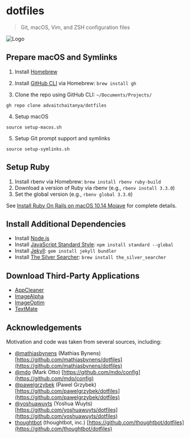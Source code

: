 # dotfiles
> Git, macOS, Vim, and ZSH configuration files

![Logo](https://github.com/advaitchaitanya/dotfiles/blob/main/dotfiles-logo.jpg)

## Prepare macOS and Symlinks

1. Install [Homebrew](https://brew.sh)

2. Install [GitHub CLI](https://cli.github.com) via Homebrew: `brew install gh`

3. Clone the repo using GitHub CLI: `~/Documents/Projects/`

```
gh repo clone advaitchaitanya/dotfiles
```

4. Setup macOS

```
source setup-macos.sh
```

5. Setup Git prompt support and symlinks

```
source setup-symlinks.sh
```

## Setup Ruby
1. Install rbenv via Homebrew: `brew install rbenv ruby-build`
2. Download a version of Ruby via rbenv (e.g., `rbenv install 3.3.0`)
3. Set the global version (e.g., `rbenv global 3.3.0`)

See [Install Ruby On Rails on macOS 10.14 Mojave](https://gorails.com/setup/osx/10.14-mojave) for complete details.

## Install Additional Dependencies
- Install [Node.js](https://nodejs.org/en/)
- Install [JavaScript Standard Style](https://standardjs.com): `npm install standard --global`
- Install [Jekyll](https://jekyllrb.com): `gem install jekyll bundler`
- Install [The Silver Searcher](https://github.com/ggreer/the_silver_searcher): `brew install the_silver_searcher`

## Download Third-Party Applications
- [AppCleaner](https://freemacsoft.net/appcleaner/)
- [ImageAlpha](https://pngmini.com)
- [ImageOptim](https://imageoptim.com/howto.html)
- [TextMate](https://macromates.com/)

## Acknowledgements
Motivation and code was taken from several sources, including:
- [@mathiasbynens](https://github.com/mathiasbynens) (Mathias Bynens) [https://github.com/mathiasbynens/dotfiles](https://github.com/mathiasbynens/dotfiles)
- [@mdo](https://github.com/mdo) (Mark Otto) [https://github.com/mdo/config](https://github.com/mdo/config)
- [@pawelgrzybek](https://github.com/pawelgrzybek) (Pawel Grzybek) [https://github.com/pawelgrzybek/dotfiles](https://github.com/pawelgrzybek/dotfiles)
- [@yoshuawuyts](https://github.com/yoshuawuyts) (Yoshua Wuyts) [https://github.com/yoshuawuyts/dotfiles](https://github.com/yoshuawuyts/dotfiles)
- [thoughtbot](https://github.com/thoughtbot) (thoughtbot, inc.) [https://github.com/thoughtbot/dotfiles](https://github.com/thoughtbot/dotfiles)
